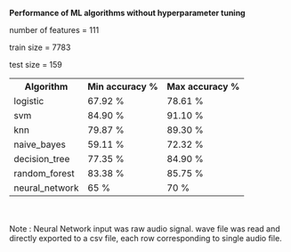 <b>Performance of ML algorithms without hyperparameter tuning</b>

number of features = 111

train size = 7783

test size = 159
			
<table style="width:100%">
	<tr><th>Algorithm</th><th>Min accuracy %</th><th>Max accuracy %</th></tr>
	<tr><td>logistic</td><td>67.92 %</td><td>78.61 %</td></tr>
	<tr><td>svm</td><td>84.90 %</td><td>91.10 %</td></tr>
	<tr><td>knn</td><td>79.87 %</td><td>89.30 %</td></tr>
	<tr><td>naive_bayes</td><td>59.11 %</td><td>72.32 %</td></tr>
	<tr><td>decision_tree</td><td>77.35 %</td><td>84.90 %</td></tr>
	<tr><td>random_forest</td><td>83.38 %</td><td>85.75 %</td></tr>
	<tr><td>neural_network</td><td>65 %</td><td>70 %</td></tr>
</table>
<br><br>
Note : Neural Network input was raw audio signal. wave file was read and directly exported to a csv file, each row corresponding to single audio file.